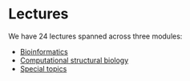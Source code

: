 # Lectures

We have 24 lectures spanned across three modules:

-   [Bioinformatics](./bioinformatics/)
-   [Computational structural biology](./csb/)
-   [Special topics](./special/)
